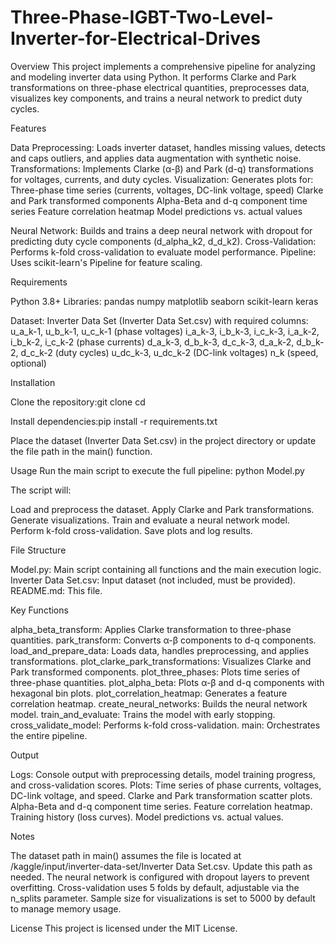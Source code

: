 # Three-Phase-IGBT-Two-Level-Inverter-for-Electrical-Drives


Overview
This project implements a comprehensive pipeline for analyzing and modeling inverter data using Python. It performs Clarke and Park transformations on three-phase electrical quantities, preprocesses data, visualizes key components, and trains a neural network to predict duty cycles.

Features

Data Preprocessing: Loads inverter dataset, handles missing values, detects and caps outliers, and applies data augmentation with synthetic noise.
Transformations: Implements Clarke (α-β) and Park (d-q) transformations for voltages, currents, and duty cycles.
Visualization: Generates plots for:
Three-phase time series (currents, voltages, DC-link voltage, speed)
Clarke and Park transformed components
Alpha-Beta and d-q component time series
Feature correlation heatmap
Model predictions vs. actual values


Neural Network: Builds and trains a deep neural network with dropout for predicting duty cycle components (d_alpha_k2, d_d_k2).
Cross-Validation: Performs k-fold cross-validation to evaluate model performance.
Pipeline: Uses scikit-learn's Pipeline for feature scaling.

Requirements

Python 3.8+
Libraries:
pandas
numpy
matplotlib
seaborn
scikit-learn
keras


Dataset: Inverter Data Set (Inverter Data Set.csv) with required columns:
u_a_k-1, u_b_k-1, u_c_k-1 (phase voltages)
i_a_k-3, i_b_k-3, i_c_k-3, i_a_k-2, i_b_k-2, i_c_k-2 (phase currents)
d_a_k-3, d_b_k-3, d_c_k-3, d_a_k-2, d_b_k-2, d_c_k-2 (duty cycles)
u_dc_k-3, u_dc_k-2 (DC-link voltages)
n_k (speed, optional)



Installation

Clone the repository:git clone <repository-url>
cd <repository-directory>


Install dependencies:pip install -r requirements.txt


Place the dataset (Inverter Data Set.csv) in the project directory or update the file path in the main() function.

Usage
Run the main script to execute the full pipeline:
python Model.py

The script will:

Load and preprocess the dataset.
Apply Clarke and Park transformations.
Generate visualizations.
Train and evaluate a neural network model.
Perform k-fold cross-validation.
Save plots and log results.

File Structure

Model.py: Main script containing all functions and the main execution logic.
Inverter Data Set.csv: Input dataset (not included, must be provided).
README.md: This file.

Key Functions

alpha_beta_transform: Applies Clarke transformation to three-phase quantities.
park_transform: Converts α-β components to d-q components.
load_and_prepare_data: Loads data, handles preprocessing, and applies transformations.
plot_clarke_park_transformations: Visualizes Clarke and Park transformed components.
plot_three_phases: Plots time series of three-phase quantities.
plot_alpha_beta: Plots α-β and d-q components with hexagonal bin plots.
plot_correlation_heatmap: Generates a feature correlation heatmap.
create_neural_networks: Builds the neural network model.
train_and_evaluate: Trains the model with early stopping.
cross_validate_model: Performs k-fold cross-validation.
main: Orchestrates the entire pipeline.

Output

Logs: Console output with preprocessing details, model training progress, and cross-validation scores.
Plots:
Time series of phase currents, voltages, DC-link voltage, and speed.
Clarke and Park transformation scatter plots.
Alpha-Beta and d-q component time series.
Feature correlation heatmap.
Training history (loss curves).
Model predictions vs. actual values.



Notes

The dataset path in main() assumes the file is located at /kaggle/input/inverter-data-set/Inverter Data Set.csv. Update this path as needed.
The neural network is configured with dropout layers to prevent overfitting.
Cross-validation uses 5 folds by default, adjustable via the n_splits parameter.
Sample size for visualizations is set to 5000 by default to manage memory usage.

License
This project is licensed under the MIT License.
